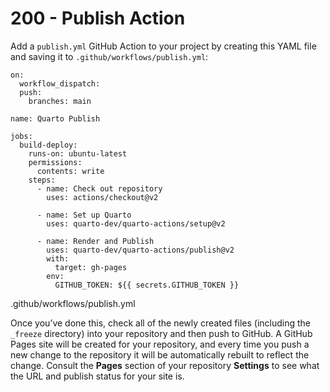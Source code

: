 # 200 - Publish Action

Add a ```publish.yml``` GitHub Action to your project by creating this YAML file and saving it to ```.github/workflows/publish.yml```:

```
on:
  workflow_dispatch:
  push:
    branches: main

name: Quarto Publish

jobs:
  build-deploy:
    runs-on: ubuntu-latest
    permissions:
      contents: write
    steps:
      - name: Check out repository
        uses: actions/checkout@v2

      - name: Set up Quarto
        uses: quarto-dev/quarto-actions/setup@v2

      - name: Render and Publish
        uses: quarto-dev/quarto-actions/publish@v2
        with:
          target: gh-pages
        env:
          GITHUB_TOKEN: ${{ secrets.GITHUB_TOKEN }}
```
.github/workflows/publish.yml

Once you’ve done this, check all of the newly created files (including the ```_freeze``` directory) into your repository and then push to GitHub. A GitHub Pages site will be created for your repository, and every time you push a new change to the repository it will be automatically rebuilt to reflect the change. Consult the **Pages** section of your repository **Settings** to see what the URL and publish status for your site is.
